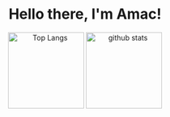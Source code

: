 <!--
**amac-53/amac-53** is a ✨ _special_ ✨ repository because its `README.md` (this file) appears on your GitHub profile.

Here are some ideas to get you started:

- 🔭 I’m currently working on ...
- 🌱 I’m currently learning ...
- 👯 I’m looking to collaborate on ...
- 🤔 I’m looking for help with ...
- 💬 Ask me about ...
- 📫 How to reach me: ...
- 😄 Pronouns: ...
- ⚡ Fun fact: ...
-->
<h1 align="center">Hello there, I'm Amac!</h1>
<p align="center"> 
  <img alt="Top Langs" height="150px" src="https://github-readme-stats.vercel.app/api/top-langs/?username=amac-53&layout=compact&show_icons=true&theme=onedark" />
  <img alt="github stats" height="150px" src="https://github-readme-stats.vercel.app/api?username=amac-53&theme=onedark&show_icons=true" />
</p>
